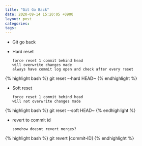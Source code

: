 ```yaml
---
title: "Git Go Back"
date: 2020-09-14 15:20:05 +0900
layout: post
categories: 
tags: 
---
```


-   Git go back

-   Hard reset
    
        force reset 1 commit behind head
        will overwrite changes made
        always have commit log open and check after every reset

{% highlight bash %}
git reset --hard HEAD~
{% endhighlight %}

-   Soft reset
    
        force reset 1 commit behind head
        will not overwrite changes made

{% highlight bash %}
git reset --soft HEAD~
{% endhighlight %}

-   revert to commit id
    
        somehow doesnt revert merges?

{% highlight bash %}
git revert [commit-ID]
{% endhighlight %}
